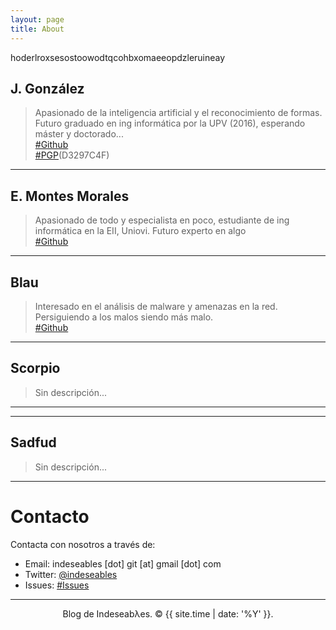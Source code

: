 ```yaml
---
layout: page
title: About
---
```


<p class="message">
  hoderlroxsesostoowodtqcohbxomaeeopdzleruineay
</p>

## J. González
>Apasionado de la inteligencia artificial y el reconocimiento de formas. Futuro graduado en ing informática por la UPV (2016), esperando máster y doctorado...<br>
>[#Github](https://github.com/overxfl0w)<br>
>[#PGP](https://github.com/Indeseables/indeseables.github.io/tree/master/_keys/overxfl0w.pgp)(D3297C4F)

---

## E. Montes Morales
>Apasionado de todo y especialista en poco, estudiante de ing informática en la EII, Uniovi. Futuro experto en algo
><br>[#Github](http://github.com/sankosk)

---

## Blau

>Interesado en el análisis de malware y amenazas en la red. Persiguiendo a los malos siendo más malo. 
><br>[#Github](http://github.com/blau72)

---

## Scorpio

>Sin descripción...


---

---

## Sadfud

>Sin descripción...


---

# Contacto

Contacta con nosotros a través de:

* Email: indeseables [dot] git [at] gmail [dot] com
* Twitter: [@indeseables](http://twitter.com/)
* Issues: [#Issues](https://github.com/Indeseables/indeseables.github.io/issues)

---

<div class="sidebar-item" align="center">
    <p>
	Blog de Indeseabλes. &copy; {{ site.time | date: '%Y' }}.
    </p>
</div>
